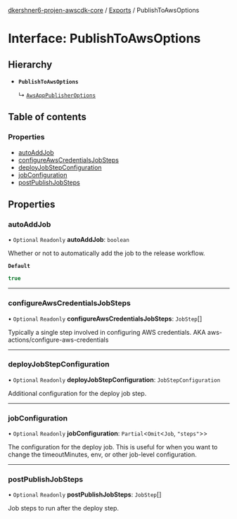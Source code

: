 [dkershner6-projen-awscdk-core](../README.md) / [Exports](../modules.md) / PublishToAwsOptions

# Interface: PublishToAwsOptions

## Hierarchy

- **`PublishToAwsOptions`**

  ↳ [`AwsAppPublisherOptions`](AwsAppPublisherOptions.md)

## Table of contents

### Properties

- [autoAddJob](PublishToAwsOptions.md#autoaddjob)
- [configureAwsCredentialsJobSteps](PublishToAwsOptions.md#configureawscredentialsjobsteps)
- [deployJobStepConfiguration](PublishToAwsOptions.md#deployjobstepconfiguration)
- [jobConfiguration](PublishToAwsOptions.md#jobconfiguration)
- [postPublishJobSteps](PublishToAwsOptions.md#postpublishjobsteps)

## Properties

### autoAddJob

• `Optional` `Readonly` **autoAddJob**: `boolean`

Whether or not to automatically add the job to the release workflow.

**`Default`**

```ts
true
```

___

### configureAwsCredentialsJobSteps

• `Optional` `Readonly` **configureAwsCredentialsJobSteps**: `JobStep`[]

Typically a single step involved in configuring AWS credentials.
AKA aws-actions/configure-aws-credentials

___

### deployJobStepConfiguration

• `Optional` `Readonly` **deployJobStepConfiguration**: `JobStepConfiguration`

Additional configuration for the deploy job step.

___

### jobConfiguration

• `Optional` `Readonly` **jobConfiguration**: `Partial`\<`Omit`\<`Job`, ``"steps"``\>\>

The configuration for the deploy job. This is useful for when you want to
change the timeoutMinutes, env, or other job-level configuration.

___

### postPublishJobSteps

• `Optional` `Readonly` **postPublishJobSteps**: `JobStep`[]

Job steps to run after the deploy step.
